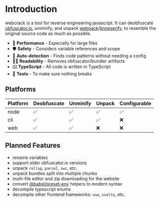# Introduction

webcrack is a tool for reverse engineering javascript.
It can deobfuscate [obfuscator.io](https://github.com/javascript-obfuscator/javascript-obfuscator), unminify,
and unpack [webpack](https://webpack.js.org/)/[browserify](https://browserify.org/),
to resemble the original source code as much as possible.

- 🚀 **Performance** - Especially for large files
- 🛡️ **Safety** - Considers variable references and scope
- 🔬 **Auto-detection** - Finds code patterns without needing a config
- ✍🏻 **Readability** - Removes obfuscator/bundler artifacts
- ⌨️ **TypeScript** - All code is written in TypeScript
- 🧪 **Tests** - To make sure nothing breaks

## Platforms

| Platform | Deobfuscate | Unminify | Unpack | Configurable |
| -------- | ----------- | -------- | ------ | ------------ |
| node     | ✅          | ✅       | ✅     | ✅           |
| cli      | ✅          | ✅       | ✅     | ❌           |
| web      | ✅          | ✅       | ❌     | ❌           |

## Planned Features

- rename variables
- support older obfuscator.io versions
- unpack `rollup`, `parcel`, `swc`, etc.
- unpack bundles split into multiple chunks
- multi-file editor and zip downloading for the website
- convert [@babel/preset-env](https://babeljs.io/docs/babel-preset-env) helpers to modern syntax
- decompile typescript enums
- decompile other frontend frameworks: `vue`, `svelte`, etc.

